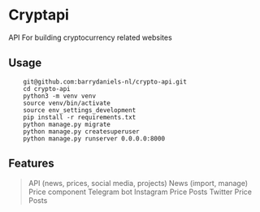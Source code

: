 # Cryptapi
 API For building cryptocurrency related websites

## Usage
```
    git@github.com:barrydaniels-nl/crypto-api.git
    cd crypto-api
    python3 -m venv venv
    source venv/bin/activate
    source env_settings_development
    pip install -r requirements.txt
    python manage.py migrate
    python manage.py createsuperuser
    python manage.py runserver 0.0.0.0:8000
```

## Features

> API (news, prices, social media, projects)
> News (import, manage)
> Price component
> Telegram bot
> Instagram Price Posts
> Twitter Price Posts
